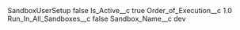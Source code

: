 <?xml version="1.0" encoding="UTF-8"?>
<CustomMetadata xmlns="http://soap.sforce.com/2006/04/metadata" xmlns:xsi="http://www.w3.org/2001/XMLSchema-instance" xmlns:xsd="http://www.w3.org/2001/XMLSchema">
    <label>SandboxUserSetup</label>
    <protected>false</protected>
    <values>
        <field>Is_Active__c</field>
        <value xsi:type="xsd:boolean">true</value>
    </values>
    <values>
        <field>Order_of_Execution__c</field>
        <value xsi:type="xsd:double">1.0</value>
    </values>
    <values>
        <field>Run_In_All_Sandboxes__c</field>
        <value xsi:type="xsd:boolean">false</value>
    </values>
    <values>
        <field>Sandbox_Name__c</field>
        <value xsi:type="xsd:string">dev</value>
    </values>
</CustomMetadata>
